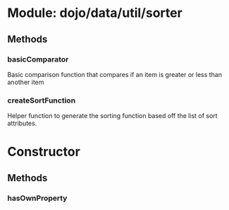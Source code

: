 # Module: dojo/data/util/sorter

## Methods

### basicComparator
Basic comparison function that compares if an item is greater or less than another item

### createSortFunction
Helper function to generate the sorting function based off the list of sort attributes.

# Constructor

## Methods

### hasOwnProperty


